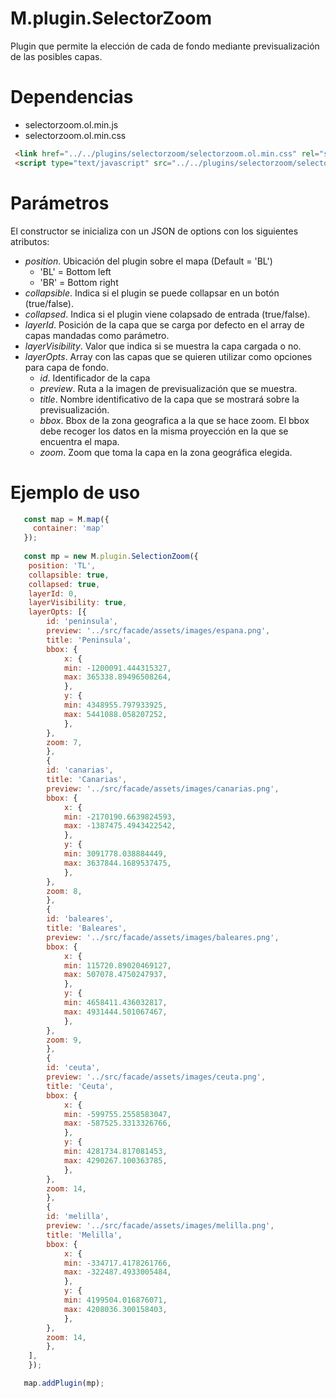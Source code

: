 # M.plugin.SelectorZoom

Plugin que permite la elección de cada de fondo mediante previsualización de las posibles capas.

# Dependencias

- selectorzoom.ol.min.js
- selectorzoom.ol.min.css

```html
 <link href="../../plugins/selectorzoom/selectorzoom.ol.min.css" rel="stylesheet" />
 <script type="text/javascript" src="../../plugins/selectorzoom/selectorzoom.ol.min.js"></script>
```

# Parámetros

El constructor se inicializa con un JSON de options con los siguientes atributos:


- *position*.  Ubicación del plugin sobre el mapa (Default = 'BL')
  - 'BL' = Bottom left
  - 'BR' = Bottom right
- *collapsible*. Indica si el plugin se puede collapsar en un botón (true/false).
- *collapsed*. Indica si el plugin viene colapsado de entrada (true/false).
- *layerId*. Posición de la capa que se carga por defecto en el array de capas mandadas como parámetro.
- *layerVisibility*. Valor que indica si se muestra la capa cargada o no.
- *layerOpts*. Array con las capas que se quieren utilizar como opciones para capa de fondo.
   * *id*. Identificador de la capa
   * *preview*. Ruta a la imagen de previsualización que se muestra.
   * *title*. Nombre identificativo de la capa que se mostrará sobre la previsualización.
   * *bbox*. Bbox de la zona geografica a la que se hace zoom. El bbox debe recoger los datos en la misma proyección en la que se encuentra el mapa.
   * *zoom*. Zoom que toma la capa en la zona geográfica elegida.


# Ejemplo de uso

```javascript
   const map = M.map({
     container: 'map'
   });
  
   const mp = new M.plugin.SelectionZoom({
    position: 'TL',
    collapsible: true,
    collapsed: true,
    layerId: 0,
    layerVisibility: true,
    layerOpts: [{
        id: 'peninsula',
        preview: '../src/facade/assets/images/espana.png',
        title: 'Peninsula',
        bbox: {
            x: {
            min: -1200091.444315327,
            max: 365338.89496508264,
            },
            y: {
            min: 4348955.797933925,
            max: 5441088.058207252,
            },
        },
        zoom: 7,
        },
        {
        id: 'canarias',
        title: 'Canarias',
        preview: '../src/facade/assets/images/canarias.png',
        bbox: {
            x: {
            min: -2170190.6639824593,
            max: -1387475.4943422542,
            },
            y: {
            min: 3091778.038884449,
            max: 3637844.1689537475,
            },
        },
        zoom: 8,
        },
        {
        id: 'baleares',
        title: 'Baleares',
        preview: '../src/facade/assets/images/baleares.png',
        bbox: {
            x: {
            min: 115720.89020469127,
            max: 507078.4750247937,
            },
            y: {
            min: 4658411.436032817,
            max: 4931444.501067467,
            },
        },
        zoom: 9,
        },
        {
        id: 'ceuta',
        preview: '../src/facade/assets/images/ceuta.png',
        title: 'Ceuta',
        bbox: {
            x: {
            min: -599755.2558583047,
            max: -587525.3313326766,
            },
            y: {
            min: 4281734.817081453,
            max: 4290267.100363785,
            },
        },
        zoom: 14,
        },
        {
        id: 'melilla',
        preview: '../src/facade/assets/images/melilla.png',
        title: 'Melilla',
        bbox: {
            x: {
            min: -334717.4178261766,
            max: -322487.4933005484,
            },
            y: {
            min: 4199504.016876071,
            max: 4208036.300158403,
            },
        },
        zoom: 14,
        },
    ],
    });

   map.addPlugin(mp);
```

